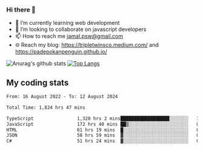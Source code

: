 ### Hi there 👋

<!--
**padepokanpenguin/padepokanpenguin** is a ✨ _special_ ✨ repository because its `README.md` (this file) appears on your GitHub profile.
-->

- 🌱 I’m currently learning  web development
- 👯 I’m looking to collaborate on javascript developers
- 📫 How to reach me jamal.psw@gmail.com
- 🌐 Reach my blog:
   https://tripletwinsco.medium.com/ and
   https://padepokanpenguin.github.io/

![Anurag's github stats](https://github-readme-stats.vercel.app/api?username=padepokanpenguin&count_private=true&disable_animations=false&show_icons=true&theme=default)
[![Top Langs](https://github-readme-stats.vercel.app/api/top-langs/?username=padepokanpenguin&theme=default&layout=compact)](https://github.com/padepokanpenguin)

## My coding stats

<!--START_SECTION:waka-->

```txt
From: 16 August 2022 - To: 12 August 2024

Total Time: 1,824 hrs 47 mins

TypeScript                1,320 hrs 2 mins██████████████████░░░░░░░   72.34 %
JavaScript                172 hrs 40 mins ██▒░░░░░░░░░░░░░░░░░░░░░░   09.46 %
HTML                      61 hrs 19 mins  █░░░░░░░░░░░░░░░░░░░░░░░░   03.36 %
JSON                      58 hrs 59 mins  ▓░░░░░░░░░░░░░░░░░░░░░░░░   03.23 %
C#                        51 hrs 24 mins  ▓░░░░░░░░░░░░░░░░░░░░░░░░   02.82 %
```

<!--END_SECTION:waka-->


